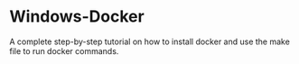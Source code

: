 # Windows-Docker
A complete step-by-step tutorial on how to install docker and use the make file to run docker commands.
